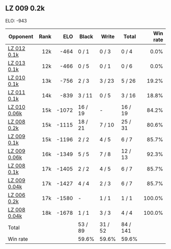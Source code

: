 ## LZ 009 0.2k ##

ELO: -943

Opponent | Rank | ELO | Black | Write | Total | Win rate
---------|-----:|----:|-------|-------|-------|-------:
[LZ 012 0.1k](LZ%20012%200.1k.md) | 12k | -464 | 0 / 1 | 0 / 3 | 0 / 4 | 0.0%
[LZ 013 0.1k](LZ%20013%200.1k.md) | 12k | -466 | 0 / 5 | 0 / 1 | 0 / 6 | 0.0%
[LZ 010 0.1k](LZ%20010%200.1k.md) | 13k | -756 | 2 / 3 | 3 / 23 | 5 / 26 | 19.2%
[LZ 011 0.1k](LZ%20011%200.1k.md) | 14k | -839 | 3 / 11 | 0 / 5 | 3 / 16 | 18.8%
[LZ 010 0.06k](LZ%20010%200.06k.md) | 15k | -1072 | 16 / 19 | - | 16 / 19 | 84.2%
[LZ 008 0.2k](LZ%20008%200.2k.md) | 15k | -1115 | 18 / 21 | 7 / 10 | 25 / 31 | 80.6%
[LZ 009 0.1k](LZ%20009%200.1k.md) | 15k | -1196 | 2 / 2 | 4 / 5 | 6 / 7 | 85.7%
[LZ 009 0.06k](LZ%20009%200.06k.md) | 16k | -1349 | 5 / 5 | 7 / 8 | 12 / 13 | 92.3%
[LZ 008 0.1k](LZ%20008%200.1k.md) | 17k | -1405 | 2 / 2 | 4 / 5 | 6 / 7 | 85.7%
[LZ 009 0.04k](LZ%20009%200.04k.md) | 17k | -1427 | 4 / 4 | 2 / 3 | 6 / 7 | 85.7%
[LZ 006 0.2k](LZ%20006%200.2k.md) | 17k | -1580 | - | 1 / 1 | 1 / 1 | 100.0%
[LZ 008 0.04k](LZ%20008%200.04k.md) | 18k | -1678 | 1 / 1 | 3 / 3 | 4 / 4 | 100.0%
Total | | | 53 / 89 | 31 / 52 | 84 / 141 | 
Win rate| | | 59.6% | 59.6% | 59.6% | 
